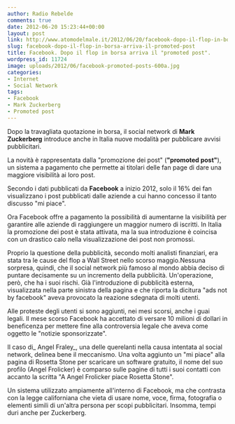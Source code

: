 ```yaml
---
author: Radio Rebelde
comments: true
date: 2012-06-20 15:23:44+00:00
layout: post
link: http://www.atomodelmale.it/2012/06/20/facebook-dopo-il-flop-in-borsa-arriva-il-promoted-post/
slug: facebook-dopo-il-flop-in-borsa-arriva-il-promoted-post
title: Facebook. Dopo il flop in borsa arriva il "promoted post".
wordpress_id: 11724
image: uploads/2012/06/facebook-promoted-posts-600a.jpg
categories:
- Internet
- Social Network
tags:
- Facebook
- Mark Zuckerberg
- Promoted post
---
```


Dopo la travagliata quotazione in borsa, il social network di **Mark Zuckerberg** introduce anche in Italia nuove modalità per pubblicare avvisi pubblicitari.

La novità è rappresentata dalla "promozione dei post" (**"promoted post"**), un sistema a pagamento che permette ai titolari delle fan page di dare una maggiore visibilità ai loro post.

Secondo i dati pubblicati da **Facebook** a inizio 2012, solo il 16% dei fan visualizzano i post pubblicati dalle aziende a cui hanno concesso il tanto discusso "mi piace".

Ora Facebook offre a pagamento la possibilità di aumentarne la visibilità per garantire alle aziende di raggiungere un maggior numero di iscritti. In Italia la promozione dei post è stata attivata, ma la sua introduzione è coincisa con un drastico calo nella visualizzazione dei post non promossi.

Proprio la questione della pubblicità, secondo molti analisti finanziari, era stata tra le cause del flop a Wall Street nello scorso maggio.Nessuna sorpresa, quindi, che il social network più famoso al mondo abbia deciso di puntare decisamente su un incremento della pubblicità. Un'operazione, però, che ha i suoi rischi. Già l'introduzione di pubblicità esterna, visualizzata nella parte sinistra della pagina e che riporta la dicitura "ads not by facebook" aveva provocato la reazione sdegnata di molti utenti.

Alle proteste degli utenti si sono aggiunti, nei mesi scorsi, anche i guai legali. Il mese scorso Facebook ha accettato di versare 10 milioni di dollari in beneficenza per mettere fine alla controversia legale che aveva come oggetto le "notizie sponsorizzate".

Il caso di_ Angel Fraley_, una delle querelanti nella causa intentata al social network, delinea bene il meccanismo. Una volta aggiunto un "mi piace" alla pagina di Rosetta Stone per scaricare un software gratuito, il nome del suo profilo (Angel Frolicker) è comparso sulle pagine di tutti i suoi contatti con accanto la scritta "A Angel Frolicker piace Rosetta Stone".

Un sistema utilizzato ampiamente all'interno di Facebook, ma che contrasta con la legge californiana che vieta di usare nome, voce, firma, fotografia o elementi simili di un'altra persona per scopi pubblicitari. Insomma, tempi duri anche per Zuckerberg.
